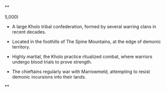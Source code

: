 **

5,000)

- A large Kholo tribal confederation, formed by several warring clans in recent decades.
    
- Located in the foothills of The Spine Mountains, at the edge of demonic territory.
    
- Highly martial, the Kholo practice ritualized combat, where warriors undergo blood trials to prove strength.
    
- The chieftains regularly war with Marrowmeld, attempting to resist demonic incursions into their lands.
    

**